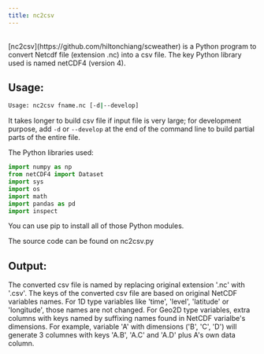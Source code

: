 ```yaml
---
title: nc2csv
---
```

<br>
[nc2csv](https://github.com/hiltonchiang/scweather) is a Python program to convert Netcdf file (extension .nc) into a csv file. The key Python library used is named netCDF4 (version 4).

## Usage:
```bash
Usage: nc2csv fname.nc [-d|--develop]

```
It takes longer to build csv file if input file is very large; for development purpose, add `-d` or `--develop` at the end of the command line to build partial parts of the entire file.

The Python libraries used:
```python
import numpy as np
from netCDF4 import Dataset
import sys
import os
import math
import pandas as pd
import inspect
```

You can use pip to install all of those Python modules.

The source code can be found on nc2csv.py

## Output:

The converted csv file is named by replacing original extension '.nc' with '.csv'. The keys of the converted csv file are based on original NetCDF variables names. For 1D type variables like 'time', 'level', 'latitude' or 'longitude', those names are not changed. For Geo2D type variables, extra columns with keys named by suffixing names found in NetCDF varialbe's dimensions. For example, variable 'A' with dimensions ('B', 'C', 'D') will generate 3 columnes with keys 'A.B', 'A.C' and 'A.D'
plus A's own data column.



